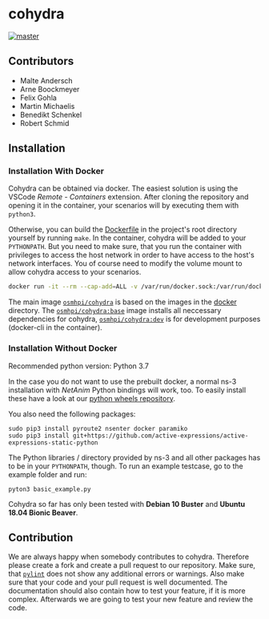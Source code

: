 # cohydra

[![master](https://api.travis-ci.com/osmhpi/cohydra.svg?branch=master)](https://travis-ci.com/osmhpi/cohydra)

## Contributors

 - Malte Andersch
 - Arne Boockmeyer
 - Felix Gohla
 - Martin Michaelis
 - Benedikt Schenkel
 - Robert Schmid

## Installation

### Installation With Docker

Cohydra can be obtained via docker.
The easiest solution is using the VSCode *Remote - Containers* extension.
After cloning the repository and opening it in the container, your scenarios will by executing them with `python3`.

Otherwise, you can build the [Dockerfile](./Dockerfile) in the project's root directory yourself by running `make`. In the container, cohydra will be added to your
`PYTHONPATH`. But you need to make sure, that you run the container with privileges to access the host network in order to have access to the host's network interfaces. You of course need to modify the volume mount to allow cohydra access to your scenarios.

```sh
docker run -it --rm --cap-add=ALL -v /var/run/docker.sock:/var/run/docker.sock --net host --pid host --userns host --privileged osmhpi/cohydra:latest
```

The main image [`osmhpi/cohydra`](https://hub.docker.com/r/osmhpi/cohydra) is based on the images in the [docker](./docker) directory.
The [`osmhpi/cohydra:base`](./docker/cohydra-base/Dockerfile) image installs all neccessary dependencies for cohydra,
[`osmhpi/cohydra:dev`](./docker/cohydra-dev/Dockerfile) is for development purposes (docker-cli in the container).

### Installation Without Docker

Recommended python version: Python 3.7

In the case you do not want to use the prebuilt docker, a normal ns-3 installation with *NetAnim* Python bindings will work, too.
To easily install these have a look at our [python wheels repository](https://github.com/osmhpi/python-wheels).

You also need the following packages:
```shell script
sudo pip3 install pyroute2 nsenter docker paramiko
sudo pip3 install git+https://github.com/active-expressions/active-expressions-static-python
```

The Python libraries / directory provided by ns-3 and all other packages has to be in your `PYTHONPATH`, though.
To run an example testcase, go to the example folder and run:
```shell script
pyton3 basic_example.py
```

Cohydra so far has only been tested with **Debian 10 Buster** and **Ubuntu 18.04 Bionic Beaver**.

## Contribution

We are always happy when somebody contributes to cohydra.
Therefore please create a fork and create a pull request to our repository.
Make sure, that [`pylint`](https://www.pylint.org/) does not show any additional errors or warnings.
Also make sure that your code and your pull request is well documented.
The documentation should also contain how to test your feature, if it is more complex.
Afterwards we are going to test your new feature and review the code.
